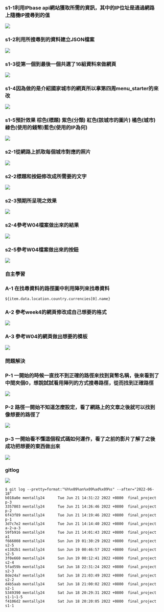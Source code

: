 
### s1-1利用IPbase api網站獲取所需的資訊，其中的IP位址是通過網路上隨機IP搜尋到的值

![](s1-1.png)

### s1-2利用所搜尋到的資料建立JSON檔案
![](s1-2.png)


### s1-3從第一個到最後一個共選了16組資料來做網頁

![](s1-3.png)

### s1-4因為做的是介紹國家城市的網頁所以拿第四周menu_starter的來改
![](s1-4.png)

### s1-5預計效果 棕色(標題) 紫色(分類) 紅色(該城市的圖片) 橘色(城市) 綠色(使用的錢幣)藍色(使用的IP為何)

![](s1-5.png)

### s2-1從網路上抓取每個城市對應的照片
![](s2-1.png)


### s2-2標題和按鈕修改成所需要的文字
![](s2-2.png)

### s2-3預期所呈現之效果
![](s2-3.png)

### s2-4參考W04檔案做出來的結果
![](s2-4.png)

### s2-5參考W04檔案做出來的按鈕
![](s2-5.png)



### 自主學習

### A-1 在找尋資料的路徑圖中利用陣列來找尋資料
```
${item.data.location.country.currencies[0].name}
```
### A-2 參考week4的網頁修改成自己想要的格式
![](a-2.png)
### A-3 參考W04的網頁做出想要的模板
![](a-3.png)

### 問題解決

### P-1 一開始的時候一直找不到正確的路徑來找到貨幣名稱，後來看到了中間夾個0，想說試試看用陣列的方式搜尋路徑，從而找到正確路徑

![](p-1.png)
### P-2 路徑一開始不知道怎麼設定，看了網路上的文章之後就可以找到像想要的路徑了
![](p-2.png)

### p-3 一開始看不懂這個程式碼如何運作，看了之前的影片了解了之後成功把想要的東西做出來

![](p-3.png)

### gitlog
![](gitlog.png)
```
$ git log --pretty=format:"%h%x09%an%x09%ad%x09%s" --after="2022-06-18"
b018a0e mentally24      Tue Jun 21 14:31:22 2022 +0800  final_project p-3
3357803 mentally24      Tue Jun 21 14:26:46 2022 +0800  final_project p-2
6f43f89 mentally24      Tue Jun 21 14:19:46 2022 +0800  final_project p-1
3d7c7e2 mentally24      Tue Jun 21 14:14:40 2022 +0800  final_project a-2~a-3
59fb916 mentally24      Tue Jun 21 14:01:43 2022 +0800  final_project a1
f666008 mentally24      Sun Jun 19 01:30:29 2022 +0800  final_project s2-5
e1382b1 mentally24      Sun Jun 19 00:46:57 2022 +0800  final_project s2-5
3f0e660 mentally24      Sun Jun 19 00:12:41 2022 +0800  final_project s2-4
5fad59b mentally24      Sat Jun 18 22:31:24 2022 +0800  final_project s2-3
8de24a7 mentally24      Sat Jun 18 21:03:49 2022 +0800  final_project s2-2
d4b5aab mentally24      Sat Jun 18 21:00:02 2022 +0800  final_project s2-1
5349390 mentally24      Sat Jun 18 20:29:31 2022 +0800  final_project s1-1~1-5
f4106d2 mentally24      Sat Jun 18 20:20:05 2022 +0800  final_project s1-1

```
